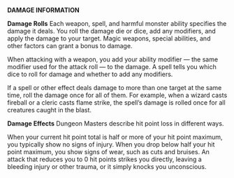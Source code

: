 __**DAMAGE INFORMATION**__

**Damage Rolls**
Each weapon, spell, and harmful monster ability specifies the damage it deals. You roll the damage die or dice, add any modifiers, and apply the damage to your target. Magic weapons, special abilities, and other factors can grant a bonus to damage.

When attacking with a weapon, you add your ability modifier — the same modifier used for the attack roll — to the damage. A spell tells you which dice to roll for damage and whether to add any modifiers.

If a spell or other effect deals damage to more than one target at the same time, roll the damage once for all of them. For example, when a wizard casts fireball or a cleric casts flame strike, the spell’s damage is rolled once for all creatures caught in the blast.

**Damage Effects**
Dungeon Masters describe hit point loss in different ways. 

When your current hit point total is half or more of your hit point maximum, you typically show no signs of injury. When you drop below half your hit point maximum, you show signs of wear, such as cuts and bruises. An attack that reduces you to 0 hit points strikes you directly, leaving a bleeding injury or other trauma, or it simply knocks you unconscious.